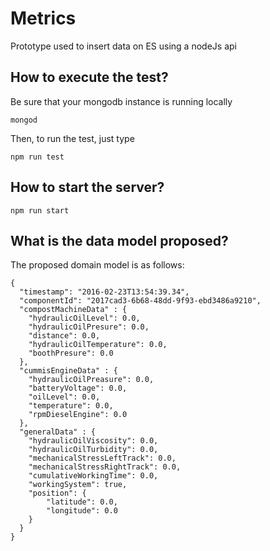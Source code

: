 
Metrics
======

Prototype used to insert data on ES using a nodeJs api

## How to execute the test?

Be sure that your mongodb instance is running locally

    mongod

Then, to run the test, just type

    npm run test


## How to start the server?

    npm run start

## What is the data model proposed?

The proposed domain model is as follows:


    {
      "timestamp": "2016-02-23T13:54:39.34",
      "componentId": "2017cad3-6b68-48dd-9f93-ebd3486a9210",
      "compostMachineData" : {
        "hydraulicOilLevel": 0.0,
        "hydraulicOilPresure": 0.0,
        "distance": 0.0,
        "hydraulicOilTemperature": 0.0,
        "boothPresure": 0.0
      },
      "cummisEngineData" : {
        "hydraulicOilPreasure": 0.0,
        "batteryVoltage": 0.0,
        "oilLevel": 0.0,
        "temperature": 0.0,
        "rpmDieselEngine": 0.0
      },
      "generalData" : {
        "hydraulicOilViscosity": 0.0,
        "hydraulicOilTurbidity": 0.0,
        "mechanicalStressLeftTrack": 0.0,
        "mechanicalStressRightTrack": 0.0,
        "cumulativeWorkingTime": 0.0,
        "workingSystem": true,
        "position": {
            "latitude": 0.0,
            "longitude": 0.0
        }
      }
    }
